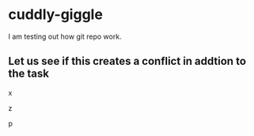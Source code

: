 # cuddly-giggle
I am testing out how git repo work.


## Let us see if this creates a conflict in addtion to the task
x

z

p

